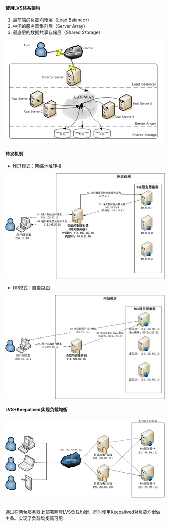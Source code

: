 #### 使用LVS体系架构

1. 最前端的负载均衡层（Load Balancer）
2. 中间的服务器集群层（Server Array）
3. 最底层的数据共享存储层（Shared Storage）

![img](091720304649072.png)





#### 转发机制

- NET模式：网络地址转换

![NAT](182157070532417.jpg)



- DR模式：直接路由

![DR](182303190069562.jpg)







#### LVS+Keepalived实现负载均衡

###### ![img](092307196049297.png)

通过在两台服务器上部署两套LVS负载均衡，同时使用Keepalived对负载均衡做主备。实现了负载均衡高可用











